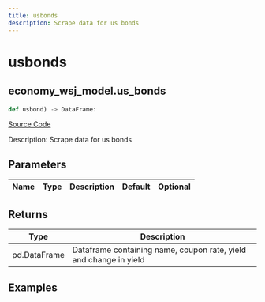 ```yaml
---
title: usbonds
description: Scrape data for us bonds
---
```

# usbonds

## economy_wsj_model.us_bonds

```python
def usbond) -> DataFrame:
```
[Source Code](https://github.com/OpenBB-finance/OpenBBTerminal/tree/main/openbb_terminal/economy/wsj_model.py#L150)

Description: Scrape data for us bonds

## Parameters

| Name | Type | Description | Default | Optional |
| ---- | ---- | ----------- | ------- | -------- |

## Returns

| Type | Description |
| ---- | ----------- |
| pd.DataFrame | Dataframe containing name, coupon rate, yield and change in yield |

## Examples

